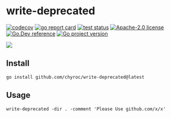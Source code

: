 # write-deprecated

[![codecov](https://codecov.io/gh/chyroc/write-deprecated/branch/master/graph/badge.svg?token=Z73T6YFF80)](https://codecov.io/gh/chyroc/write-deprecated)
[![go report card](https://goreportcard.com/badge/github.com/chyroc/write-deprecated "go report card")](https://goreportcard.com/report/github.com/chyroc/write-deprecated)
[![test status](https://github.com/chyroc/write-deprecated/actions/workflows/test.yml/badge.svg)](https://github.com/chyroc/write-deprecated/actions)
[![Apache-2.0 license](https://img.shields.io/badge/License-Apache%202.0-brightgreen.svg)](https://opensource.org/licenses/Apache-2.0)
[![Go.Dev reference](https://img.shields.io/badge/go.dev-reference-blue?logo=go&logoColor=white)](https://pkg.go.dev/github.com/chyroc/write-deprecated)
[![Go project version](https://badge.fury.io/go/github.com%2Fchyroc%2Fwrite-deprecated.svg)](https://badge.fury.io/go/github.com%2Fchyroc%2Fwrite-deprecated)

![](./header.png)

## Install

```shell
go install github.com/chyroc/write-deprecated@latest
```

## Usage

```shell
write-deprecated -dir . -comment 'Please Use github.com/x/x'
```
